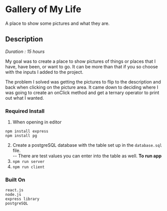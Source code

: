 # Gallery of My Life

A place to show some pictures and what they are.

## Description

*Duration : 15 hours*

My goal was to create a place to show pictures of things or places that I have, have been, or want to go.  It can be more than that if you so choose with the inputs I added to the project.

The problem I solved was getting the pictures to flip to the description and back when clicking on the picture area.  It came down to deciding where I was going to create an onClick method and get a ternary operator to print out what I wanted.



### Required Install
1. When opening in editor
```
npm install express
npm install pg
```
2. Create a postgreSQL database with the table set up in the ```database.sql``` file.  
 -- There are test values you can enter into the table as well.
 **To run app**
3. ```npm run server```
4. ```npm run client```


### Built On
```
react.js
node.js
express library
postgreSQL

```
